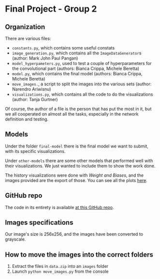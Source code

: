 # Final Project - Group 2

## Organization

There are various files:
* `constants.py`, which contains some useful constats
* `image_generation.py`, which contains all the `ImageDataGenerator`s (author: Mark John Paul Pangan)
* `model_hyperpameters.py`, used to test a couple of hyperparameters for the convolutional part (authors: Bianca Crippa, Michele Beretta)
* `model.py`, which contains the final model (authors: Bianca Crippa, Michele Beretta)
* `move_images.`, a script to split the images into the various sets (author: Narendro Ariwisnu)
* `visualizations.py`, which contains all the code to do the visualizations (author: Tanja Gurtner)

Of course, the author of a file is the person that has put the most in it, but we all
cooperated on almost all the tasks, especially in the network definition and testing.

## Models

Under the folder `final-model` there is the final model we want to submit, with its specific visualizations.

Under `other-models` there are some other models that performed well with their visualizations.
We just wanted to include them to show the work done.

The history visualizations were done with *Weight and Biases*, and the images provided are the export of those.
You can see all the plots [here](https://wandb.ai/micheleberetta98/sdu-deep-learning-final?workspace=user-micheleberetta98).

## GitHub repo

The code in its entirety is available [at this GitHub repo](https://github.com/micheleberetta98/sdu-deep-learning-2021/tree/master/final-project).

## Images specifications

Our image's size is 256x256, and the images have been converted to grayscale.

## How to move the images into the correct folders

1. Extract the files in `data.zip` into an `images` folder
2. Launch `python move_images.py` from the console